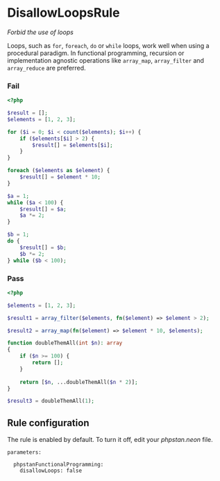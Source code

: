 # DisallowLoopsRule

*Forbid the use of loops*

Loops, such as `for`, `foreach`, `do` or `while` loops, work well when using a procedural paradigm. In functional programming, recursion or implementation agnostic operations like `array_map`, `array_filter` and `array_reduce` are preferred.

### Fail

```php
<?php

$result = [];
$elements = [1, 2, 3];

for ($i = 0; $i < count($elements); $i++) {
    if ($elements[$i] > 2) {
        $result[] = $elements[$i];
    }
}

foreach ($elements as $element) {
    $result[] = $element * 10;
}

$a = 1;
while ($a < 100) {
    $result[] = $a;
    $a *= 2;
}

$b = 1;
do {
    $result[] = $b;
    $b *= 2;
} while ($b < 100);
```

### Pass

```php
<?php

$elements = [1, 2, 3];

$result1 = array_filter($elements, fn($element) => $element > 2);

$result2 = array_map(fn($element) => $element * 10, $elements);

function doubleThemAll(int $n): array
{
	if ($n >= 100) {
		return [];
	}
	
	return [$n, ...doubleThemAll($n * 2)];
}

$result3 = doubleThemAll(1);
```

## Rule configuration

The rule is enabled by default. To turn it off, edit your *phpstan.neon* file.

```neon
parameters:

  phpstanFunctionalProgramming:
    disallowLoops: false
```
